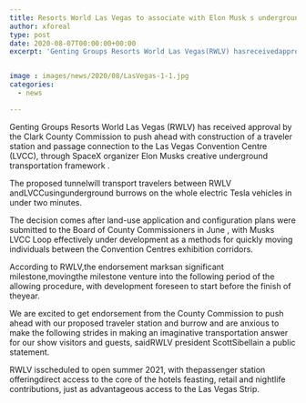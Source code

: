 ```yaml
---
title: Resorts World Las Vegas to associate with Elon Musk s underground passage framework
author: xforeal 
type: post
date: 2020-08-07T00:00:00+00:00
excerpt: 'Genting Groups Resorts World Las Vegas(RWLV) hasreceivedapproval by the Clark County Commissionto push ahead withconstruction of a traveler station and tunnelconnection tothe Las Vegas ConventionCentre(LVCC), viaSpaceX originator Elon Musks innovativeundergroundtransportation system '


image : images/news/2020/08/LasVegas-1-1.jpg
categories:
  - news

---
```

Genting Groups Resorts World Las Vegas <span data-contrast="auto">(RWLV) has </span><span data-contrast="auto">received </span><span data-contrast="auto">approval by the Clark County Commission </span><span data-contrast="auto">to push ahead with </span><span data-contrast="auto" /><span data-contrast="auto">construction of a traveler station and passage </span><span data-contrast="auto">connection to </span><span data-contrast="auto">the Las Vegas Convention </span><span data-contrast="auto">Centre </span><span data-contrast="auto" /><span data-contrast="auto">(LVCC), through </span><span data-contrast="auto">SpaceX organizer Elon Musks creative </span><span data-contrast="auto">underground </span><span data-contrast="auto">transportation framework </span><span data-contrast="auto">. </span><span data-ccp-props='{"134233117":true,"134233118":true,"335551550":6,"335551620":6,"335559739":300}' />

<span data-contrast="auto">The proposed tunnelwill transport travelers between RWLV andLVCCusingunderground burrows on the whole electric Tesla vehicles in under two minutes. </span>

The <span data-contrast="auto">decision comes after land-use application and configuration plans were submitted </span><span data-contrast="auto" /><span data-contrast="auto">to the Board of County Commissioners </span><span data-contrast="auto">in </span><span data-contrast="auto">June </span><span data-contrast="auto">, with </span><span data-contrast="auto">Musks LVCC Loop effectively under development as a methods for quickly moving individuals between the Convention </span><span data-contrast="auto">Centres </span><span data-contrast="auto">exhibition corridors. </span><span data-ccp-props='{"134233117":true,"134233118":true,"335551550":6,"335551620":6,"335559739":300}' />

<span data-contrast="auto">According to RWLV,the endorsement marksan significant milestone,movingthe milestone venture into the following period of the allowing procedure, with development foreseen to start before the finish of theyear. </span><span data-ccp-props='{"134233117":true,"134233118":true,"335551550":6,"335551620":6,"335559739":300}' />

<span data-contrast="auto">We are excited to get endorsement from the County Commission to push ahead with our proposed traveler station and burrow and are anxious to make the following strides in making an imaginative transportation answer for our show visitors and guests, saidRWLV president ScottSibellain a public statement. </span><span data-ccp-props='{"134233117":true,"134233118":true,"335551550":6,"335551620":6,"335559739":300}' />

<span data-contrast="auto">RWLV isscheduled to open summer 2021, with thepassenger station offeringdirect access to the core of the hotels feasting, retail and nightlife contributions, just as advantageous access to the Las Vegas Strip. </span><span data-ccp-props='{"134233117":true,"134233118":true,"335551550":6,"335551620":6}' />